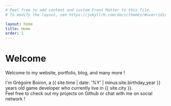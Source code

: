 ```yaml
---
# Feel free to add content and custom Front Matter to this file.
# To modify the layout, see https://jekyllrb.com/docs/themes/#overriding-theme-defaults

layout: home
title: Home
order: 1
---
```


# Welcome

Welcome to my website, portfolio, blog, and many more !

I'm Grégoire Boiron, a {{ site.time | date: '%Y' | minus:site.birthday_year }} years old game developer who currently live in {{ site.city }}.   
Feel free to check out my projects on Github or chat with me on social network ! 
